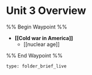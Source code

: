 # Unit 3 Overview
%% Begin Waypoint %%
- **[[Cold war in America]]**
	- [[nuclear age]]

%% End Waypoint %%

```ccard
type: folder_brief_live
```
 
